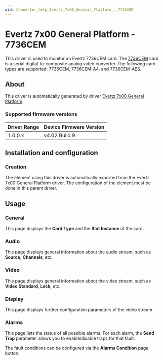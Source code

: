 ```yaml
---
uid: Connector_help_Evertz_7x00_General_Platform_-_7736CEM
---
```


# Evertz 7x00 General Platform - 7736CEM

This driver is used to monitor an Evertz 7736CEM card. The [7736CEM](http://www.evertz.com/products/7736CEM) card is a serial digital-to-composite analog video converter. The following card types are supported: 7736CEM, 7736CEM-A4, and 7736CEM-AES.

## About

This driver is automatically generated by driver [Evertz 7x00 General Platform](xref:Connector_help_Evertz_7x00_General_Platform).

### Supported firmware versions

| **Driver Range** | **Device Firmware Version** |
|------------------|-----------------------------|
| 1.0.0.x          | v4.02 Build 9               |

## Installation and configuration

### Creation

The element using this driver is automatically exported from the Evertz 7x00 General Platform driver. The configuration of the element must be done in this parent driver.

## Usage

### General

This page displays the **Card Type** and the **Slot Instance** of the card.

### Audio

This page displays general information about the audio stream, such as **Source**, **Channels**, etc.

### Video

This page displays general information about the video stream, such as **Video Standard**, **Lock**, etc.

### Display

This page displays further configuration parameters of the video stream.

### Alarms

This page lists the status of all possible alarms. For each alarm, the **Send Trap** parameter allows you to enable/disable traps for that fault.

The fault conditions can be configured via the **Alarms Condition** page button.
